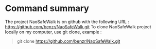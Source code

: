 # Command summary

The project NaoSafeWalk is on github with the following URL : https://github.com/benzr/NaoSafeWalk.git
To clone NaoSafeWalk project locally on my computer, use git clone, example :
> git clone https://github.com/benzr/NaoSafeWalk.git
